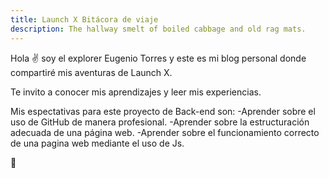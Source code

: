 ```yaml
---
title: Launch X Bitácora de viaje
description: The hallway smelt of boiled cabbage and old rag mats.
---
```


Hola ✌️  soy el explorer Eugenio Torres y este es mi blog personal donde compartiré mis aventuras de Launch X.

Te invito a conocer mis aprendizajes y leer mis experiencias.

Mis espectativas para este proyecto de Back-end son:
-Aprender sobre el uso de GitHub de manera profesional.
-Aprender sobre la estructuración adecuada de una página web.
-Aprender sobre el funcionamiento correcto de una pagina web mediante el uso de Js.

🚀
